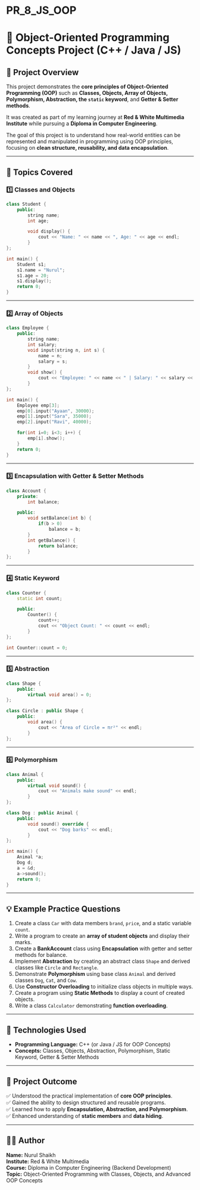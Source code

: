 # PR_8_JS_OOP


# 🧠 Object-Oriented Programming Concepts Project (C++ / Java / JS)

## 📘 Project Overview

This project demonstrates the **core principles of Object-Oriented Programming (OOP)** such as **Classes, Objects, Array of Objects, Polymorphism, Abstraction, the `static` keyword**, and **Getter & Setter methods**.

It was created as part of my learning journey at **Red & White Multimedia Institute** while pursuing a **Diploma in Computer Engineering**.

The goal of this project is to understand how real-world entities can be represented and manipulated in programming using OOP principles, focusing on **clean structure, reusability, and data encapsulation**.

---

## 🚀 Topics Covered

### 1️⃣ Classes and Objects
```cpp
class Student {
    public:
        string name;
        int age;

        void display() {
            cout << "Name: " << name << ", Age: " << age << endl;
        }
};

int main() {
    Student s1;
    s1.name = "Nurul";
    s1.age = 20;
    s1.display();
    return 0;
}
```

---

### 2️⃣ Array of Objects
```cpp
class Employee {
    public:
        string name;
        int salary;
        void input(string n, int s) {
            name = n;
            salary = s;
        }
        void show() {
            cout << "Employee: " << name << " | Salary: " << salary << endl;
        }
};

int main() {
    Employee emp[3];
    emp[0].input("Ayaan", 30000);
    emp[1].input("Sara", 35000);
    emp[2].input("Ravi", 40000);

    for(int i=0; i<3; i++) {
        emp[i].show();
    }
    return 0;
}
```

---

### 3️⃣ Encapsulation with Getter & Setter Methods
```cpp
class Account {
    private:
        int balance;

    public:
        void setBalance(int b) {
            if(b > 0)
                balance = b;
        }
        int getBalance() {
            return balance;
        }
};
```

---

### 4️⃣ Static Keyword
```cpp
class Counter {
    static int count;

    public:
        Counter() {
            count++;
            cout << "Object Count: " << count << endl;
        }
};

int Counter::count = 0;
```

---

### 5️⃣ Abstraction
```cpp
class Shape {
    public:
        virtual void area() = 0;
};

class Circle : public Shape {
    public:
        void area() {
            cout << "Area of Circle = πr²" << endl;
        }
};
```

---

### 6️⃣ Polymorphism
```cpp
class Animal {
    public:
        virtual void sound() {
            cout << "Animals make sound" << endl;
        }
};

class Dog : public Animal {
    public:
        void sound() override {
            cout << "Dog barks" << endl;
        }
};

int main() {
    Animal *a;
    Dog d;
    a = &d;
    a->sound();
    return 0;
}
```

---

## 💡 Example Practice Questions

1. Create a class `Car` with data members `brand`, `price`, and a static variable `count`.
2. Write a program to create an **array of student objects** and display their marks.
3. Create a **BankAccount** class using **Encapsulation** with getter and setter methods for balance.
4. Implement **Abstraction** by creating an abstract class `Shape` and derived classes like `Circle` and `Rectangle`.
5. Demonstrate **Polymorphism** using base class `Animal` and derived classes `Dog`, `Cat`, and `Cow`.
6. Use **Constructor Overloading** to initialize class objects in multiple ways.
7. Create a program using **Static Methods** to display a count of created objects.
8. Write a class `Calculator` demonstrating **function overloading**.

---

## 🧩 Technologies Used
- **Programming Language:** C++ (or Java / JS for OOP Concepts)
- **Concepts:** Classes, Objects, Abstraction, Polymorphism, Static Keyword, Getter & Setter Methods

---



## 🎯 Project Outcome

✅ Understood the practical implementation of **core OOP principles**.  
✅ Gained the ability to design structured and reusable programs.  
✅ Learned how to apply **Encapsulation, Abstraction, and Polymorphism**.  
✅ Enhanced understanding of **static members** and **data hiding**.

---

## 👨‍💻 Author
**Name:** Nurul Shaikh  
**Institute:** Red & White Multimedia  
**Course:** Diploma in Computer Engineering (Backend Development)  
**Topic:** Object-Oriented Programming with Classes, Objects, and Advanced OOP Concepts
